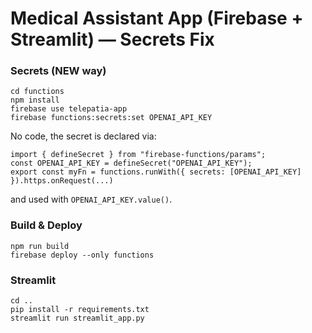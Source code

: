 # Medical Assistant App (Firebase + Streamlit) — Secrets Fix

### Secrets (NEW way)
```
cd functions
npm install
firebase use telepatia-app
firebase functions:secrets:set OPENAI_API_KEY
```
No code, the secret is declared via:
```
import { defineSecret } from "firebase-functions/params";
const OPENAI_API_KEY = defineSecret("OPENAI_API_KEY");
export const myFn = functions.runWith({ secrets: [OPENAI_API_KEY] }).https.onRequest(...)
```
and used with `OPENAI_API_KEY.value()`.

### Build & Deploy
```
npm run build
firebase deploy --only functions
```

### Streamlit
```
cd ..
pip install -r requirements.txt
streamlit run streamlit_app.py
```
